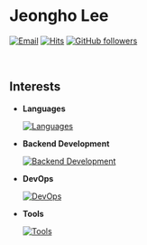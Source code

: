 # Jeongho Lee

[![Email](https://img.shields.io/badge/email-usadev0813@gmail.com-15a3fa?style=flat)](https://github.com/jeonghoHub)
[![Hits](https://hits.seeyoufarm.com/api/count/incr/badge.svg?url=https%3A%2F%2Fgithub.com%2FjeonghoHub%2Fhit-counter&count_bg=%2315A3FA&title_bg=%23555555&icon=&icon_color=%23FFFFFF&title=hits&edge_flat=false)](https://hits.seeyoufarm.com)
[![GitHub followers](https://img.shields.io/github/followers/jeonghoHub?label=Follow&style=social)](https://github.com/jeonghoHub/?tab=follow)

<br>

## Interests

- **Languages**

  [![Languages](https://skillicons.dev/icons?i=java,js,py)](https://github.com/kweonminsung)

- **Backend Development**

  [![Backend Development](https://skillicons.dev/icons?i=spring,nodejs,express,mysql,redis&perline=3)](https://github.com/kweonminsung)

- **DevOps**

  [![DevOps](https://skillicons.dev/icons?i=jenkins,docker,k8s)](https://github.com/kweonminsung)

- **Tools**

  [![Tools](https://skillicons.dev/icons?i=vscode,idea)](https://github.com/kweonminsung)

  <br>
